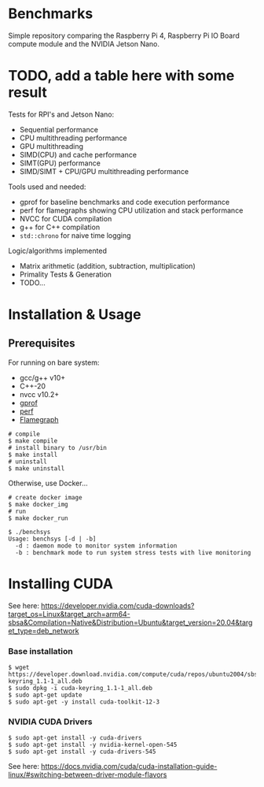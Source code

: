 # Benchmarks
Simple repository comparing the Raspberry Pi 4, Raspberry Pi IO Board compute module
and the NVIDIA Jetson Nano.

# TODO, add a table here with some result


Tests for RPI's and Jetson Nano:
* Sequential performance 
* CPU multithreading performance
* GPU multithreading
* SIMD(CPU) and cache performance
* SIMT(GPU) performance
* SIMD/SIMT + CPU/GPU multithreading performance

Tools used and needed:
* gprof for baseline benchmarks and code execution performance
* perf for flamegraphs showing CPU utilization and stack performance
* NVCC for CUDA compilation
* g++ for C++ compilation
* `std::chrono` for naive time logging

Logic/algorithms implemented
* Matrix arithmetic (addition, subtraction, multiplication)
* Primality Tests & Generation
* TODO...

# Installation & Usage
## Prerequisites
For running on bare system:
- gcc/g++ v10+
- C++-20
- nvcc v10.2+
- [gprof](https://ftp.gnu.org/old-gnu/Manuals/gprof-2.9.1/html_mono/gprof.html)
- [perf](https://perf.wiki.kernel.org/index.php/Main_Page)
- [Flamegraph](https://github.com/brendangregg/FlameGraph)

```
# compile
$ make compile
# install binary to /usr/bin
$ make install
# uninstall
$ make uninstall
```

Otherwise, use Docker...
```
# create docker image
$ make docker_img
# run
$ make docker_run
```

```
$ ./benchsys 
Usage: benchsys [-d | -b]
  -d : daemon mode to monitor system information
  -b : benchmark mode to run system stress tests with live monitoring
```

# Installing CUDA

See here: https://developer.nvidia.com/cuda-downloads?target_os=Linux&target_arch=arm64-sbsa&Compilation=Native&Distribution=Ubuntu&target_version=20.04&target_type=deb_network

### Base installation
```
$ wget https://developer.download.nvidia.com/compute/cuda/repos/ubuntu2004/sbsa/cuda-keyring_1.1-1_all.deb
$ sudo dpkg -i cuda-keyring_1.1-1_all.deb
$ sudo apt-get update
$ sudo apt-get -y install cuda-toolkit-12-3
```

### NVIDIA CUDA Drivers
```
$ sudo apt-get install -y cuda-drivers
$ sudo apt-get install -y nvidia-kernel-open-545
$ sudo apt-get install -y cuda-drivers-545
```
See here: https://docs.nvidia.com/cuda/cuda-installation-guide-linux/#switching-between-driver-module-flavors
